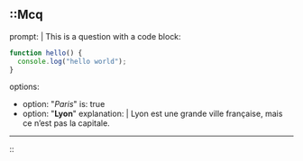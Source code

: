 ::Mcq
---
prompt:  |
  This is a question with a code block:
  ```javascript
  function hello() {
    console.log("hello world");
  }
  ```
options:
- option: "*Paris*"
  is: true
- option: "**Lyon**"
  explanation: |
    Lyon est une grande ville française, mais ce n’est pas la capitale.
---
::